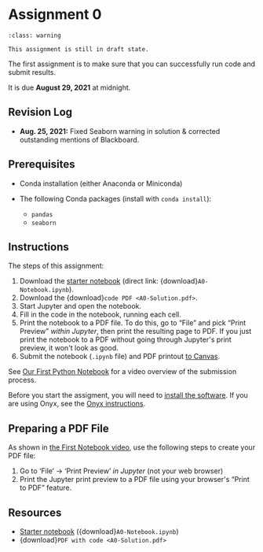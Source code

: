 # Assignment 0

```{admonition} Draft
:class: warning

This assignment is still in draft state.
```

The first assignment is to make sure that you can successfully run code and submit results.

It is due **August 29, 2021** at midnight.

## Revision Log

-   **Aug. 25, 2021:** Fixed Seaborn warning in solution & corrected outstanding mentions of Blackboard.

## Prerequisites

-   Conda installation (either Anaconda or Miniconda)
-   The following Conda packages (install with `conda install`):

    -   `pandas`
    -   `seaborn`

## Instructions

The steps of this assignment:

1. Download the [starter notebook](A0-Notebook.ipynb) (direct link: {download}`A0-Notebook.ipynb`).
2. Download the {download}`code PDF <A0-Solution.pdf>`.
3. Start Jupyter and open the notebook.
3. Fill in the code in the notebook, running each cell.
4. Print the notebook to a PDF file.  To do this, go to “File” and pick “Print Preview” *within Jupyter*, then print the resulting page to PDF.  If you just print the notebook to a PDF without going through Jupyter's print preview, it won't look as good.
5. Submit the notebook (`.ipynb` file) and PDF printout [to Canvas](https://boisestatecanvas.instructure.com/courses/4386/assignments/145576).

See [Our First Python Notebook](../../content/week1/index.md#first-notebook) for a video overview of the submission process.

Before you start the assigment, you will need to [install the software](../../resources/software.md).
If you are using Onyx, see the [Onyx instructions](../../resources/onyx.md).

## Preparing a PDF File

As shown in [the First Notebook video](../../content/week1/index.md#first-notebook), use the following steps to create your PDF file:

1.  Go to ‘File’ → ‘Print Preview’ *in Jupyter* (not your web browser)
2.  Print the Jupyter print preview to a PDF file using your browser's “Print to PDF” feature.

## Resources

- [Starter notebook](A0-Notebook.ipynb) ({download}`A0-Notebook.ipynb`)
- {download}`PDF with code <A0-Solution.pdf>`
